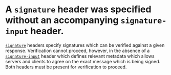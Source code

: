 # A `signature` header was specified without an accompanying `signature-input` header.

[`signature`](signatureHeader) headers specify signatures which can be verified
against a given response. Verification cannot proceed, however, in the absence of a
[`signature-input`](signatureInputHeader) header which defines relevant metadata
which allows servers and clients to agree on the exact message which is being
signed. Both headers must be present for verification to proceed.

